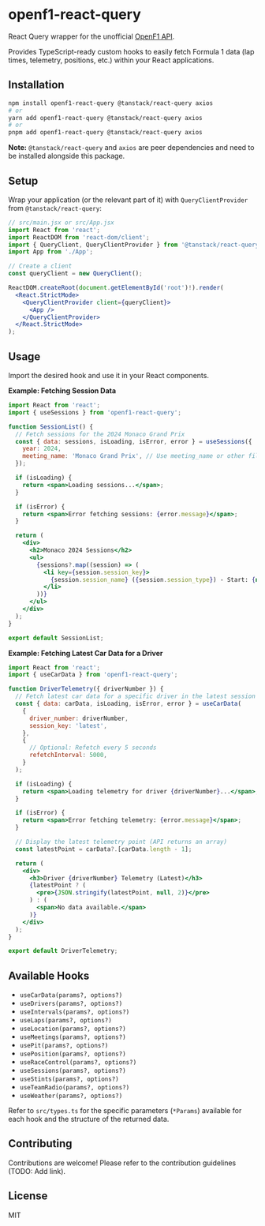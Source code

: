 # openf1-react-query

React Query wrapper for the unofficial [OpenF1 API](https://openf1.org/).

Provides TypeScript-ready custom hooks to easily fetch Formula 1 data (lap times, telemetry, positions, etc.) within your React applications.

## Installation

```bash
npm install openf1-react-query @tanstack/react-query axios
# or
yarn add openf1-react-query @tanstack/react-query axios
# or
pnpm add openf1-react-query @tanstack/react-query axios
```

**Note:** `@tanstack/react-query` and `axios` are peer dependencies and need to be installed alongside this package.

## Setup

Wrap your application (or the relevant part of it) with `QueryClientProvider` from `@tanstack/react-query`:

```jsx
// src/main.jsx or src/App.jsx
import React from 'react';
import ReactDOM from 'react-dom/client';
import { QueryClient, QueryClientProvider } from '@tanstack/react-query';
import App from './App';

// Create a client
const queryClient = new QueryClient();

ReactDOM.createRoot(document.getElementById('root')!).render(
  <React.StrictMode>
    <QueryClientProvider client={queryClient}>
      <App />
    </QueryClientProvider>
  </React.StrictMode>
);
```

## Usage

Import the desired hook and use it in your React components.

**Example: Fetching Session Data**

```jsx
import React from 'react';
import { useSessions } from 'openf1-react-query';

function SessionList() {
  // Fetch sessions for the 2024 Monaco Grand Prix
  const { data: sessions, isLoading, isError, error } = useSessions({
    year: 2024,
    meeting_name: 'Monaco Grand Prix', // Use meeting_name or other filters
  });

  if (isLoading) {
    return <span>Loading sessions...</span>;
  }

  if (isError) {
    return <span>Error fetching sessions: {error.message}</span>;
  }

  return (
    <div>
      <h2>Monaco 2024 Sessions</h2>
      <ul>
        {sessions?.map((session) => (
          <li key={session.session_key}>
            {session.session_name} ({session.session_type}) - Start: {new Date(session.date_start).toLocaleString()}
          </li>
        ))}
      </ul>
    </div>
  );
}

export default SessionList;
```

**Example: Fetching Latest Car Data for a Driver**

```jsx
import React from 'react';
import { useCarData } from 'openf1-react-query';

function DriverTelemetry({ driverNumber }) {
  // Fetch latest car data for a specific driver in the latest session
  const { data: carData, isLoading, isError, error } = useCarData(
    {
      driver_number: driverNumber,
      session_key: 'latest',
    },
    {
      // Optional: Refetch every 5 seconds
      refetchInterval: 5000,
    }
  );

  if (isLoading) {
    return <span>Loading telemetry for driver {driverNumber}...</span>;
  }

  if (isError) {
    return <span>Error fetching telemetry: {error.message}</span>;
  }

  // Display the latest telemetry point (API returns an array)
  const latestPoint = carData?.[carData.length - 1];

  return (
    <div>
      <h3>Driver {driverNumber} Telemetry (Latest)</h3>
      {latestPoint ? (
        <pre>{JSON.stringify(latestPoint, null, 2)}</pre>
      ) : (
        <span>No data available.</span>
      )}
    </div>
  );
}

export default DriverTelemetry;
```

## Available Hooks

*   `useCarData(params?, options?)`
*   `useDrivers(params?, options?)`
*   `useIntervals(params?, options?)`
*   `useLaps(params?, options?)`
*   `useLocation(params?, options?)`
*   `useMeetings(params?, options?)`
*   `usePit(params?, options?)`
*   `usePosition(params?, options?)`
*   `useRaceControl(params?, options?)`
*   `useSessions(params?, options?)`
*   `useStints(params?, options?)`
*   `useTeamRadio(params?, options?)`
*   `useWeather(params?, options?)`

Refer to `src/types.ts` for the specific parameters (`*Params`) available for each hook and the structure of the returned data.

## Contributing

Contributions are welcome! Please refer to the contribution guidelines (TODO: Add link).

## License

MIT 